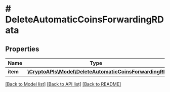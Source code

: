 # # DeleteAutomaticCoinsForwardingRData

## Properties

Name | Type | Description | Notes
------------ | ------------- | ------------- | -------------
**item** | [**\CryptoAPIs\Model\DeleteAutomaticCoinsForwardingRI**](DeleteAutomaticCoinsForwardingRI.md) |  |

[[Back to Model list]](../../README.md#models) [[Back to API list]](../../README.md#endpoints) [[Back to README]](../../README.md)
